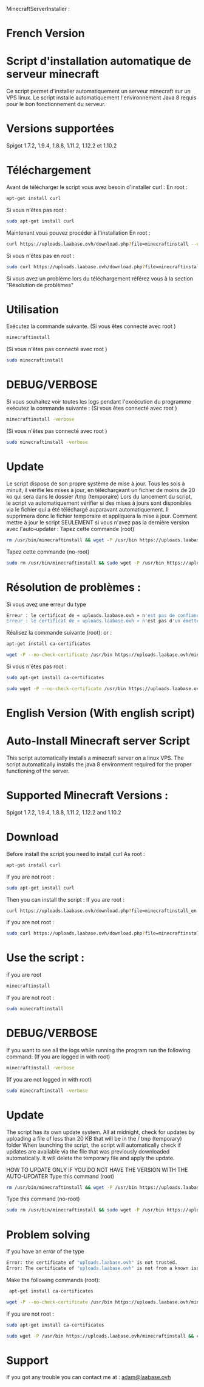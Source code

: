 MinecraftServerInstaller :

# French Version

# Script d'installation automatique de serveur minecraft
Ce script permet d'installer automatiquement un serveur minecraft sur un VPS linux. Le script installe automatiquement l'environnement Java 8 requis pour le bon fonctionnement du serveur. 

# Versions supportées 
Spigot 1.7.2, 1.9.4, 1.8.8, 1.11.2, 1.12.2 et 1.10.2

# Téléchargement
Avant de télécharger le script vous avez besoin d'installer curl :
En root :
```bash
apt-get install curl
```

Si vous n'êtes pas root : 
```bash
sudo apt-get install curl
```

Maintenant vous pouvez procéder à l'installation 
En root : 
```bash
curl https://uploads.laabase.ovh/download.php?file=minecraftinstall --output /usr/bin/minecraftinstall && chmod 0777 /usr/bin/minecraftinstall

```

Si vous n'êtes pas en root : 
```bash
sudo curl https://uploads.laabase.ovh/download.php?file=minecraftinstall --output /usr/bin/minecraftinstall && chmod 0777 /usr/bin/minecraftinstall
```

Si vous avez un problème lors du téléchargement référez vous à la section "Résolution de problèmes"

# Utilisation
Exécutez la commande suivante.
(Si vous êtes connecté avec root ) 
```bash
minecraftinstall
```

(Si vous n'êtes pas connecté avec root )

```bash
sudo minecraftinstall
```

# DEBUG/VERBOSE

Si vous souhaitez voir toutes les logs pendant l'excécution du programme exécutez la commande suivante :
(Si vous êtes connecté avec root ) 
```bash
minecraftinstall -verbose
```
(Si vous n'êtes pas connecté avec root )

```bash
sudo minecraftinstall -verbose
```
# Update

Le script dispose de son propre système de mise à jour. Tous les sois à minuit, il vérifie les mises à jour, en téléchargeant un fichier de moins de 20 ko qui sera dans le dossier /tmp (temporaire)
Lors du lancement du script, le script va automatiquement vérifier si des mises à jours sont disponibles via le fichier qui a été téléchargé auparavant automatiquement.
Il supprimera donc le fichier temporaire et appliquera la mise à jour.
Comment mettre à jour le script SEULEMENT si vous n'avez pas la dernière version avec l'auto-updater :
Tapez cette commande (root)
``` bash
rm /usr/bin/minecraftinstall && wget -P /usr/bin https://uploads.laabase.ovh/minecraftinstall && chmod 0777 /usr/bin/minecraftinstall 
```

Tapez cette commande (no-root)
```bash
sudo rm /usr/bin/minecraftinstall && sudo wget -P /usr/bin https://uploads.laabase.ovh/minecraftinstall && sudo chmod 0777 /usr/bin/minecraftinstall
```


# Résolution de problèmes :

Si vous avez une erreur du type  
```bash
Erreur : le certificat de « uploads.laabase.ovh » n'est pas de confiance.
Erreur : le certificat de « uploads.laabase.ovh » n'est pas d'un émetteur connu.
``` 
Réalisez la commande suivante (root): 
or : 
```bash
apt-get install ca-certificates
``` 

```bash
wget -P --no-check-certificate /usr/bin https://uploads.laabase.ovh/minecraftinstall && chmod 0777 /usr/bin/minecraftinstall
``` 

Si vous n'êtes pas root : 
```bash
sudo apt-get install ca-certificates
``` 

```bash
sudo wget -P --no-check-certificate /usr/bin https://uploads.laabase.ovh/minecraftinstall && chmod 0777 /usr/bin/minecraftinstall
``` 

# English Version (With english script)

# Auto-Install Minecraft server Script
This script automatically installs a minecraft server on a linux VPS. The script automatically installs the java 8 environment required for the proper functioning of the server.

# Supported Minecraft Versions : 

Spigot 1.7.2, 1.9.4, 1.8.8, 1.11.2, 1.12.2 and 1.10.2

# Download

Before install the script you need to install curl 
As root :
```bash
apt-get install curl
```

If you are not root :
```bash
sudo apt-get install curl
```
Then you can install the script : 
If you are root : 
```bash
curl https://uploads.laabase.ovh/download.php?file=minecraftinstall_en --output /usr/bin/minecraftinstall && chmod 0777 /usr/bin/minecraftinstall
```

If you are not root : 

```bash
sudo curl https://uploads.laabase.ovh/download.php?file=minecraftinstall_en --output /usr/bin/minecraftinstall && chmod 0777 /usr/bin/minecraftinstall
```

# Use the script : 

if you are root
```bash
minecraftinstall
```

If you are not root : 

```bash
sudo minecraftinstall
``` 

# DEBUG/VERBOSE

If you want to see all the logs while running the program run the following command:
(If you are logged in with root)

```bash
minecraftinstall -verbose
```
(If you are not logged in with root)

```bash
sudo minecraftinstall -verbose
```
# Update

The script has its own update system. All at midnight, check for updates by uploading a file of less than 20 KB that will be in the / tmp (temporary) folder
When launching the script, the script will automatically check if updates are available via the file that was previously downloaded automatically.
It will delete the temporary file and apply the update.

HOW TO UPDATE ONLY IF YOU DO NOT HAVE THE VERSION WITH THE AUTO-UPDATER
Type this command (root)
``` bash
rm /usr/bin/minecraftinstall && wget -P /usr/bin https://uploads.laabase.ovh/en/minecraftinstall && chmod 0777 /usr/bin/minecraftinstall 
```

Type this command (no-root)
```bash
sudo rm /usr/bin/minecraftinstall && sudo wget -P /usr/bin https://uploads.laabase.ovh/en/minecraftinstall && sudo chmod 0777 /usr/bin/minecraftinstall
```
# Problem solving

If you have an error of the type
```bash
Error: the certificate of "uploads.laabase.ovh" is not trusted.
Error: The certificate of "uploads.laabase.ovh" is not from a known issuer.
```
Make the following commands (root):
```bash
 apt-get install ca-certificates
``` 
```bash
wget -P --no-check-certificate /usr/bin https://uploads.laabase.ovh/minecraftinstall && chmod 0777 /usr/bin/minecraftinstall
``` 
If you are not root : 
```bash
sudo apt-get install ca-certificates
``` 

```bash
sudo wget -P /usr/bin https://uploads.laabase.ovh/minecraftinstall && chmod 0777 /usr/bin/minecraftinstall
```
# Support

If you got any trouble you can contact me at : adam@laabase.ovh

